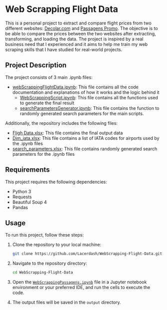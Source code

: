 # Web Scrapping Flight Data

This is a personal project to extract and compare flight prices from two different websites: [Decolar.com](https://www.decolar.com/) and [Passagens Promo](https://www.passagenspromo.com.br/). The objective is to be able to compare the prices between the two websites after extracting, transforming, and loading the data. The project is inspired by a real business need that I experienced and it aims to help me train my web scraping skills that I have studied for real-world projects.

## Project Description

The project consists of 3 main .ipynb files:

- [webScrappingFlightData.ipynb](https://github.com/Lacerdash/WebScrapping-Flight-Data/blob/master/webScrappingFlightData.ipynb): This file contains all the code documentation and explanations of how it works and the logic behind it
    - [WebScrappingScript.ipynb](https://github.com/Lacerdash/WebScrapping-Flight-Data/blob/master/webScrappingScript.ipynb): This file contains all the functions used to generate the final result
    - [searchParametersGenerator.ipynb](https://github.com/Lacerdash/WebScrapping-Flight-Data/blob/master/searchParametersGenerator.ipynb): This file contains the function to randomly generated search parameters for the main scripts.

Additionally, the repository includes the following files:

- [Fligh Data.xlsx](https://github.com/Lacerdash/WebScrapping-Flight-Data/blob/master/Flight%20Data.xlsx): This file contains the final output data
- [Dim_iata.xlsx](https://github.com/Lacerdash/WebScrapping-Flight-Data/blob/master/Dim_iata.xlsx): This file contains a list of IATA codes for airports used by the .ipynb files
- [search_parameters.xlsx](https://github.com/Lacerdash/WebScrapping-Flight-Data/blob/master/search_parameters.xlsx): This file contains randomly generated search parameters for the .ipynb files

## Requirements

This project requires the following dependencies:

- Python 3
- Requests
- Beautiful Soup 4
- Pandas

## Usage

To run this project, follow these steps:

1. Clone the repository to your local machine:

    ```bash
    git clone https://github.com/Lacerdash/WebScrapping-Flight-Data.git
    ```

2. Navigate to the repository directory:

    ```bash
    cd WebScrapping-Flight-Data
    ```

3. Open the [`WebScrappingPassagens.ipynb`](https://github.com/Lacerdash/WebScrapping-Flight-Data/blob/master/WebScrappingPassagens.ipynb) file in a Jupyter notebook environment or your preferred IDE, and run the cells to execute the code.

4. The output files will be saved in the `output` directory.